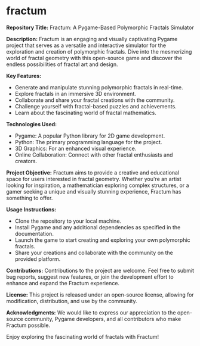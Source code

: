 # fractum

**Repository Title:**
Fractum: A Pygame-Based Polymorphic Fractals Simulator

**Description:**
Fractum is an engaging and visually captivating Pygame project that serves as a versatile and interactive simulator for the exploration and creation of polymorphic fractals. Dive into the mesmerizing world of fractal geometry with this open-source game and discover the endless possibilities of fractal art and design.

**Key Features:**
- Generate and manipulate stunning polymorphic fractals in real-time.
- Explore fractals in an immersive 3D environment.
- Collaborate and share your fractal creations with the community.
- Challenge yourself with fractal-based puzzles and achievements.
- Learn about the fascinating world of fractal mathematics.

**Technologies Used:**
- Pygame: A popular Python library for 2D game development.
- Python: The primary programming language for the project.
- 3D Graphics: For an enhanced visual experience.
- Online Collaboration: Connect with other fractal enthusiasts and creators.

**Project Objective:**
Fractum aims to provide a creative and educational space for users interested in fractal geometry. Whether you're an artist looking for inspiration, a mathematician exploring complex structures, or a gamer seeking a unique and visually stunning experience, Fractum has something to offer.

**Usage Instructions:**
- Clone the repository to your local machine.
- Install Pygame and any additional dependencies as specified in the documentation.
- Launch the game to start creating and exploring your own polymorphic fractals.
- Share your creations and collaborate with the community on the provided platform.

**Contributions:**
Contributions to the project are welcome. Feel free to submit bug reports, suggest new features, or join the development effort to enhance and expand the Fractum experience.

**License:**
This project is released under an open-source license, allowing for modification, distribution, and use by the community.

**Acknowledgments:**
We would like to express our appreciation to the open-source community, Pygame developers, and all contributors who make Fractum possible.

Enjoy exploring the fascinating world of fractals with Fractum!

